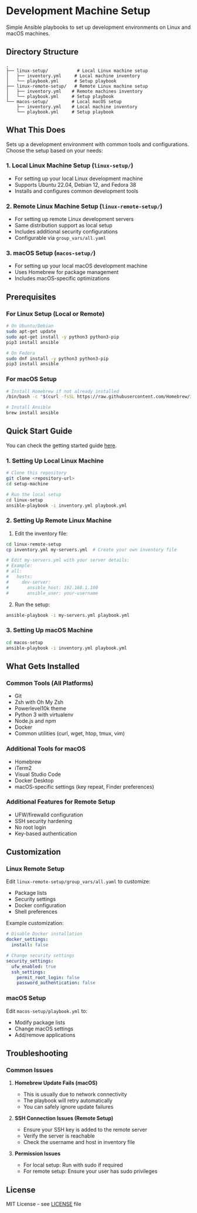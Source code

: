 # Development Machine Setup

Simple Ansible playbooks to set up development environments on Linux and macOS machines.

## Directory Structure

```
.
├── linux-setup/           # Local Linux machine setup
│   ├── inventory.yml     # Local machine inventory
│   └── playbook.yml      # Setup playbook
├── linux-remote-setup/   # Remote Linux machine setup
│   ├── inventory.yml    # Remote machines inventory
│   └── playbook.yml     # Setup playbook
└── macos-setup/         # Local macOS setup
    ├── inventory.yml    # Local machine inventory
    └── playbook.yml     # Setup playbook
```

## What This Does

Sets up a development environment with common tools and configurations. Choose the setup based on your needs:

### 1. Local Linux Machine Setup (`linux-setup/`)
- For setting up your local Linux development machine
- Supports Ubuntu 22.04, Debian 12, and Fedora 38
- Installs and configures common development tools

### 2. Remote Linux Machine Setup (`linux-remote-setup/`)
- For setting up remote Linux development servers
- Same distribution support as local setup
- Includes additional security configurations
- Configurable via `group_vars/all.yaml`

### 3. macOS Setup (`macos-setup/`)
- For setting up your local macOS development machine
- Uses Homebrew for package management
- Includes macOS-specific optimizations

## Prerequisites

### For Linux Setup (Local or Remote)
```bash
# On Ubuntu/Debian
sudo apt-get update
sudo apt-get install -y python3 python3-pip
pip3 install ansible

# On Fedora
sudo dnf install -y python3 python3-pip
pip3 install ansible
```

### For macOS Setup
```bash
# Install Homebrew if not already installed
/bin/bash -c "$(curl -fsSL https://raw.githubusercontent.com/Homebrew/install/HEAD/install.sh)"

# Install Ansible
brew install ansible
```

## Quick Start Guide
You can check the getting started guide [here](docs/getting-started.md).

### 1. Setting Up Local Linux Machine
```bash
# Clone this repository
git clone <repository-url>
cd setup-machine

# Run the local setup
cd linux-setup
ansible-playbook -i inventory.yml playbook.yml
```

### 2. Setting Up Remote Linux Machine
1. Edit the inventory file:
```bash
cd linux-remote-setup
cp inventory.yml my-servers.yml  # Create your own inventory file

# Edit my-servers.yml with your server details:
# Example:
# all:
#   hosts:
#     dev-server:
#       ansible_host: 192.168.1.100
#       ansible_user: your-username
```

2. Run the setup:
```bash
ansible-playbook -i my-servers.yml playbook.yml
```

### 3. Setting Up macOS Machine
```bash
cd macos-setup
ansible-playbook -i inventory.yml playbook.yml
```

## What Gets Installed

### Common Tools (All Platforms)
- Git
- Zsh with Oh My Zsh
- Powerlevel10k theme
- Python 3 with virtualenv
- Node.js and npm
- Docker
- Common utilities (curl, wget, htop, tmux, vim)

### Additional Tools for macOS
- Homebrew
- iTerm2
- Visual Studio Code
- Docker Desktop
- macOS-specific settings (key repeat, Finder preferences)

### Additional Features for Remote Setup
- UFW/firewalld configuration
- SSH security hardening
- No root login
- Key-based authentication

## Customization

### Linux Remote Setup
Edit `linux-remote-setup/group_vars/all.yaml` to customize:
- Package lists
- Security settings
- Docker configuration
- Shell preferences

Example customization:
```yaml
# Disable Docker installation
docker_settings:
  install: false

# Change security settings
security_settings:
  ufw_enabled: true
  ssh_settings:
    permit_root_login: false
    password_authentication: false
```

### macOS Setup
Edit `macos-setup/playbook.yml` to:
- Modify package lists
- Change macOS settings
- Add/remove applications

## Troubleshooting

### Common Issues

1. **Homebrew Update Fails (macOS)**
   - This is usually due to network connectivity
   - The playbook will retry automatically
   - You can safely ignore update failures

2. **SSH Connection Issues (Remote Setup)**
   - Ensure your SSH key is added to the remote server
   - Verify the server is reachable
   - Check the username and host in inventory file

3. **Permission Issues**
   - For local setup: Run with sudo if required
   - For remote setup: Ensure your user has sudo privileges

## License

MIT License - see [LICENSE](./LICENSE) file